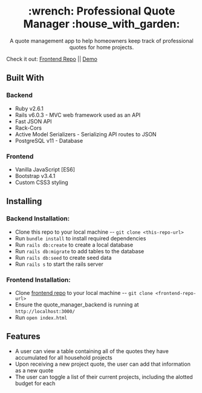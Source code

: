 <h1 align="center">:wrench: Professional Quote Manager :house_with_garden:</h1>
<p align="center">A quote management app to help homeowners keep track of professional quotes for home projects.</p>

Check it out: [Frontend Repo](https://github.com/ejgann/quote_manager_frontend) ||  [Demo](https://vimeo.com/497047241)

## Built With

### Backend  
* Ruby v2.6.1
* Rails v6.0.3 - MVC web framework used as an API
* Fast JSON API 
* Rack-Cors
* Active Model Serializers - Serializing API routes to JSON
* PostgreSQL v11 - Database

### Frontend  
* Vanilla JavaScript [ES6]
* Bootstrap v3.4.1
* Custom CSS3 styling

## Installing

### Backend Installation:
* Clone this repo to your local machine -- `git clone <this-repo-url>`
* Run `bundle install` to install required dependencies
* Run `rails db:create` to create a local database
* Run `rails db:migrate` to add tables to the database
* Run `rails db:seed` to create seed data
* Run `rails s` to start the rails server

### Frontend Installation:
* Clone [frontend repo](https://github.com/ejgann/quote_manager_frontend) to your local machine -- `git clone <frontend-repo-url>`
* Ensure the quote_manager_backend is running at `http://localhost:3000/`
* Run `open index.html`

## Features
* A user can view a table containing all of the quotes they have accumulated for all household projects
* Upon receiving a new project quote, the user can add that information as a new quote
* The user can toggle a list of their current projects, including the alotted budget for each

